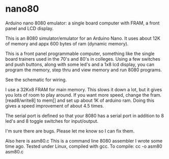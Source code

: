 # nano80
Arduino nano 8080 emulator: a single board computer with FRAM, a front panel and LCD display.

This is an 8080 simulator/emulator for an Arduino Nano. It uses about 12K of memory and
appx 600 bytes of ram (dynamic memory).

This is a front panel programmable computer, something like the single board trainers used in the 
70's and 80's in colleges. Using a few switches and push buttons, along with some led's and a 
1x8 lcd display, you can program the memory, step thru and view memory and run 8080 programs.

See the schematic for wiring. 

I use a 32Kx8 FRAM for main memory. This slows it down a lot, but it gives you lots of room
to play around. If you want more speed, change the fram.[read8/write8] to mem[] and set up
about 1K of arduino ram. Doing this gives a speed improvement of about 4.5 times.

The serial port is defined so that your 8080 has a serial port in addition to 8 led's and 8 
toggle switches for input/output.

I'm sure there are bugs. Please let me know so I can fix them.

Also here is asm80.c
This is a command line 8080 assembler I wrote some time ago. Tested under Linux, compiled with gcc.
To compile: cc -o asm80 asm80.c
